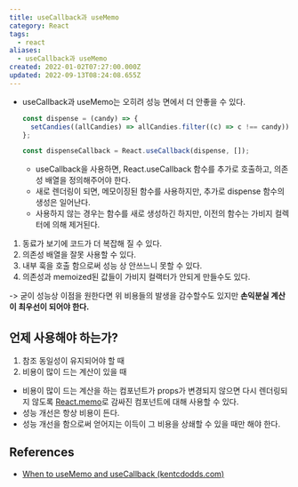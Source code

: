 ```yaml
---
title: useCallback과 useMemo
category: React
tags:
  - react
aliases:
  - useCallback과 useMemo
created: 2022-01-02T07:27:00.000Z
updated: 2022-09-13T08:24:08.655Z
---
```


<Metadata />

- useCallback과 useMemo는 오히려 성능 면에서 더 안좋을 수 있다.

  ```js
  const dispense = (candy) => {
  	setCandies((allCandies) => allCandies.filter((c) => c !== candy));
  };

  const dispenseCallback = React.useCallback(dispense, []);
  ```

  - useCallback을 사용하면, React.useCallback 함수를 추가로 호출하고, 의존성 배열을 정의해주어야 한다.
  - 새로 렌더링이 되면, 메모이징된 함수를 사용하지만, 추가로 dispense 함수의 생성은 일어난다.
  - 사용하지 않는 경우는 함수를 새로 생성하긴 하지만, 이전의 함수는 가비지 컬렉터에 의해 제거된다.

1. 동료가 보기에 코드가 더 복잡해 질 수 있다.
2. 의존성 배열을 잘못 사용할 수 있다.
3. 내부 훅을 호출 함으로써 성능 상 안쓰느니 못할 수 있다.
4. 의존성과 memoized된 값들이 가비지 컬랙터가 안되게 만들수도 있다.

-> 굳이 성능상 이점을 원한다면 위 비용들의 발생을 감수할수도 있지만 **손익분실 계산이 최우선이 되어야 한다.**

## 언제 사용해야 하는가?

1. 참조 동일성이 유지되어야 할 때
2. 비용이 많이 드는 계산이 있을 때

- 비용이 많이 드는 계산을 하는 컴포넌트가 props가 변경되지 않으면 다시 렌더링되지 않도록 [React.memo](https://reactjs.org/docs/react-api.html#reactmemo)로 감싸진 컴포넌트에 대해 사용할 수 있다.
- 성능 개선은 항상 비용이 든다.
- 성능 개선을 함으로써 얻어지는 이득이 그 비용을 상쇄할 수 있을 때만 해야 한다.

## References

- [When to useMemo and useCallback (kentcdodds.com)](https://kentcdodds.com/blog/usememo-and-usecallback)
